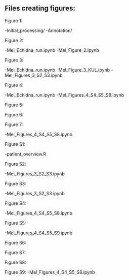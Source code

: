 ## Files creating figures:

Figure 1:

-Initial_processing/
-Annotation/

Figure 2:

-Mel_Echidna_run.ipynb
-Mel_Figure_2.ipynb

Figure 3:

-Mel_Echidna_run.ipynb
-Mel_Figure_3_KUL.ipynb
-Mel_Figures_3_S2_S3.ipynb

Figure 4:

-Mel_Echidna_run.ipynb
-Mel_Figures_4_S4_S5_S8.ipynb

Figure 5:

Figure 6:

Figure 7:

-Mel_Figures_4_S4_S5_S8.ipynb

Figure S1:

-patient_overview.R

Figure S2:

-Mel_Figures_3_S2_S3.ipynb

Figure S3:

-Mel_Figures_3_S2_S3.ipynb

Figure S4:

-Mel_Figures_4_S4_S5_S8.ipynb

Figure S5:

-Mel_Figures_4_S4_S5_S9.ipynb

Figure S6:

Figure S7:

Figure S8:

Figure S9:
-Mel_Figures_4_S4_S5_S8.ipynb
